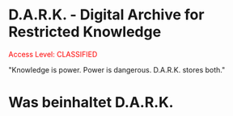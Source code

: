 # D.A.R.K. - Digital Archive for Restricted Knowledge

<p style="color: red">Access Level: CLASSIFIED</p>

"Knowledge is power. Power is dangerous. D.A.R.K. stores both."

# Was beinhaltet D.A.R.K.